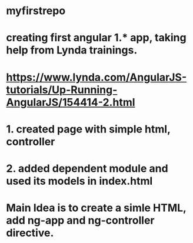 # myfirstrepo
# creating first angular 1.* app, taking help from Lynda trainings.
# https://www.lynda.com/AngularJS-tutorials/Up-Running-AngularJS/154414-2.html
# 1. created page with simple html, controller
# 2. added dependent module and used its models in index.html

# Main Idea is to create a simle HTML, add ng-app and ng-controller directive.


